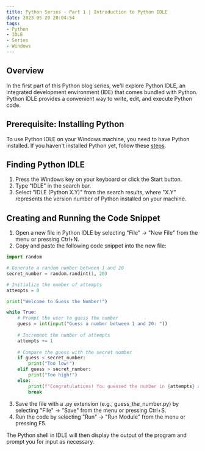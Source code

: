 ```yaml
---
title: Python Series - Part 1 | Introduction to Python IDLE
date: 2023-05-20 20:04:54
tags:
- Python
- IDLE
- Series
- Windows
---
```


## Overview

In the first part of this Python blog series, we'll explore Python IDLE, an integrated development environment (IDE) that comes bundled with Python. Python IDLE provides a convenient way to write, edit, and execute Python code.

## Prerequisite: Installing Python

To use Python IDLE on your Windows machine, you need to have Python installed. If you haven't installed Python yet, follow these [steps](https://jaxsbr.github.io/pkb-blog/2023/05/20/python-series-overview/).

## Finding Python IDLE

1. Press the Windows key on your keyboard or click the Start button.
2. Type "IDLE" in the search bar.
3. Select "IDLE (Python X.Y)" from the search results, where "X.Y" represents the version number of Python installed on your machine.

## Creating and Running the Code Snippet

1. Open a new file in Python IDLE by selecting "File" -> "New File" from the menu or pressing Ctrl+N.
2. Copy and paste the following code snippet into the new file:
```python
import random

# Generate a random number between 1 and 20
secret_number = random.randint(1, 20)

# Initialize the number of attempts
attempts = 0

print("Welcome to Guess the Number!")

while True:
    # Prompt the user to guess the number
    guess = int(input("Guess a number between 1 and 20: "))
    
    # Increment the number of attempts
    attempts += 1
    
    # Compare the guess with the secret number
    if guess < secret_number:
        print("Too low!")
    elif guess > secret_number:
        print("Too high!")
    else:
        print(f"Congratulations! You guessed the number in {attempts} attempts.")
        break

```
3. Save the file with a .py extension (e.g., guess_the_number.py) by selecting "File" -> "Save" from the menu or pressing Ctrl+S.
4. Run the code by selecting "Run" -> "Run Module" from the menu or pressing F5.

The Python shell in IDLE will then display the output of the program and prompt you for input as necessary.